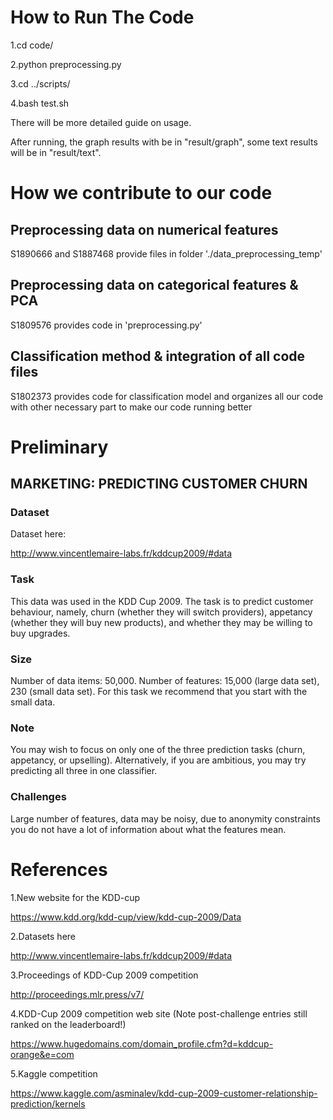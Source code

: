 # How to Run The Code

1.cd code/

2.python preprocessing.py

3.cd ../scripts/

4.bash test.sh

There will be more detailed guide on usage.

After running, the graph results with be in "result/graph", some text results will be in "result/text".

# How we contribute to our code

## Preprocessing data on numerical features
S1890666 and S1887468 provide files in folder './data_preprocessing_temp'

## Preprocessing data on categorical features & PCA
S1809576 provides code in 'preprocessing.py'

## Classification method & integration of all code files
S1802373 provides code for classification model and organizes all our code with other necessary part to make our code running better

# Preliminary
## MARKETING: PREDICTING CUSTOMER CHURN
### Dataset

Dataset here: 

http://www.vincentlemaire-labs.fr/kddcup2009/#data

### Task 

This data was used in the KDD Cup 2009. The task is to predict customer behaviour, namely, churn (whether they will switch providers), appetancy (whether they will buy new products), and whether they may be willing to buy upgrades.

### Size

Number of data items: 50,000. Number of features: 15,000 (large data set), 230 (small data set). For this task we recommend that you start with the small data.

### Note

You may wish to focus on only one of the three prediction tasks (churn, appetancy, or upselling). Alternatively, if you are ambitious, you may try predicting all three in one classifier.

### Challenges

Large number of features, data may be noisy, due to anonymity constraints you do not have a lot of information about what the features mean.

# References

1.New website for the KDD-cup

https://www.kdd.org/kdd-cup/view/kdd-cup-2009/Data

2.Datasets here

http://www.vincentlemaire-labs.fr/kddcup2009/#data

3.Proceedings of KDD-Cup 2009 competition

http://proceedings.mlr.press/v7/

4.KDD-Cup 2009 competition web site (Note post-challenge entries still ranked on the leaderboard!)

https://www.hugedomains.com/domain_profile.cfm?d=kddcup-orange&e=com

5.Kaggle competition

https://www.kaggle.com/asminalev/kdd-cup-2009-customer-relationship-prediction/kernels
